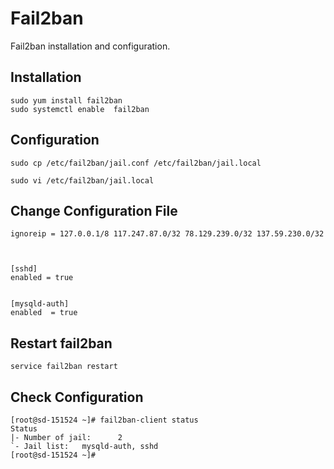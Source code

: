 # Fail2ban

Fail2ban installation and configuration.

## Installation


```
sudo yum install fail2ban
sudo systemctl enable  fail2ban
```

## Configuration

```
sudo cp /etc/fail2ban/jail.conf /etc/fail2ban/jail.local

sudo vi /etc/fail2ban/jail.local

```

## Change Configuration File

```
ignoreip = 127.0.0.1/8 117.247.87.0/32 78.129.239.0/32 137.59.230.0/32



[sshd]
enabled = true


[mysqld-auth]
enabled  = true

```
## Restart fail2ban

```
service fail2ban restart
```

## Check Configuration

```
[root@sd-151524 ~]# fail2ban-client status
Status
|- Number of jail:      2
`- Jail list:   mysqld-auth, sshd
[root@sd-151524 ~]#
```

